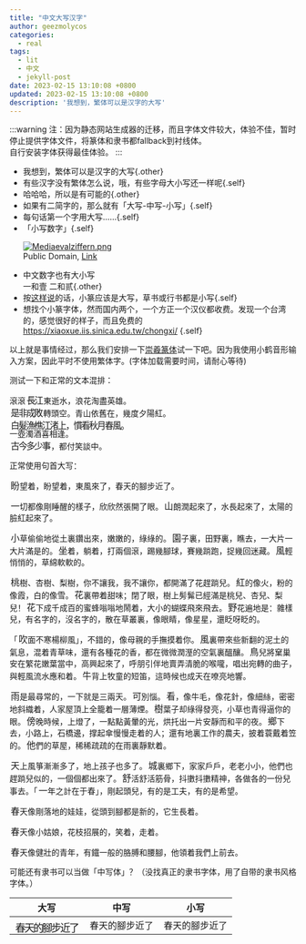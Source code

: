 ```yaml
---
title: "中文大写汉字"
author: geezmolycos
categories:
  - real
tags:
  - lit
  - 中文
  - jekyll-post
date: 2023-02-15 13:10:08 +0800
updated: 2023-02-15 13:10:08 +0800
description: '我想到，繁体可以是汉字的大写'
---
```


:::warning
注：因为静态网站生成器的迁移，而且字体文件较大，体验不佳，暂时停止提供字体文件，将篆体和隶书都fallback到衬线体。\
自行安装字体获得最佳体验。
:::

<style>
  .self {
    color: sienna;
  }

  .other {
    color: deeppink;
  }

  /* 隶书 */
  .clerical:lang(zh) {
      font-family: LiSu, STLiti, SimHei, serif;
      padding-left: 0.125em;
      padding-right: 0.125em;
  }

  /* 小篆 */
  .smallseal:lang(zh) {
      font-family: ChongXiSmallSeal, serif;
      /* the font glyph is somewhat small, enlarge it with css */
      display: inline-block;
      letter-spacing: -0.125em;
      font-size: 1.125em;
      padding-left: 0.125em;
      padding-right: 0.125em;
      height: 1em;
  }
</style>

- 我想到，繁体可以是汉字的大写{.other}
- 有些汉字没有繁体怎么说，哦，有些字母大小写还一样呢{.self}
- 哈哈哈，所以是有可能的{.other}
- 如果有二简字的，那么就有「大写-中写-小写」{.self}
- 每句话第一个字用大写……{.self}
- 「小写数字」{.self}
  <div><p><a href="https://commons.wikimedia.org/wiki/File:Mediaevalziffern.png#/media/File:Mediaevalziffern.png"><img src="https://upload.wikimedia.org/wikipedia/commons/0/08/Mediaevalziffern.png" alt="Mediaevalziffern.png" style="max-height: 8em"></a><br>Public Domain, <a href="https://commons.wikimedia.org/w/index.php?curid=209420">Link</a></p></div>
- 中文数字也有大小写\
  一和壹 二和贰{.other}
- 按[这样说](https://en.wikipedia.org/wiki/Letter_case#History)的话，小篆应该是大写，草书或行书都是小写{.self}
- 想找个小篆字体，然而国内两个，一个方正一个汉仪都收费。发现一个台湾的，感觉很好的样子，而且免费的\
  <https://xiaoxue.iis.sinica.edu.tw/chongxi/> {.self}

以上就是事情经过，那么我们安排一下[崇羲篆体](https://xiaoxue.iis.sinica.edu.tw/chongxi/)试一下吧。因为我使用小鹤音形输入方案，因此平时不使用繁体字。(字体加载需要时间，请耐心等待)

测试一下和正常的文本混排：

<div lang='zh-cmn-hant'>

滾滾<span class="smallseal">長江</span>東逝水，浪花淘盡英雄。\
<span class="smallseal">是非成敗</span>轉頭空。青山依舊在，幾度夕陽紅。\
<span class="smallseal">白髮漁樵江渚上，慣看秋月春風。</span>\
一壺濁酒喜相逢。\
<span class="smallseal">古今多少事</span>，都付笑談中。

<div>

正常使用句首大写：

<div lang="zh-cmn-hant">
<span class="smallseal">盼</span>望着，盼望着，東風來了，春天的腳步近了。

<span class="smallseal">一</span>切都像剛睡醒的樣子，欣欣然張開了眼。<span class="smallseal">山</span>朗潤起來了，水長起來了，太陽的臉紅起來了。

<span class="smallseal">小</span>草偷偷地從土裏鑽出來，嫩嫩的，綠綠的。<span class="smallseal">園</span>子裏，田野裏，瞧去，一大片一大片滿是的。<span class="smallseal">坐</span>着，躺着，打兩個滾，踢幾腳球，賽幾䠀跑，捉幾回迷藏。<span class="smallseal">風</span>輕悄悄的，草綿軟軟的。

<span class="smallseal">桃</span>樹、杏樹、梨樹，你不讓我，我不讓你，都開滿了花趕䠀兒。<span class="smallseal">紅</span>的像火，粉的像霞，白的像雪。<span class="smallseal">花</span>裏帶着甜味；閉了眼，樹上髣髴已經滿是桃兒、杏兒、梨兒！<span class="smallseal">花</span>下成千成百的蜜蜂嗡嗡地鬧着，大小的蝴蝶飛來飛去。<span class="smallseal">野</span>花遍地是：雜樣兒，有名字的，沒名字的，散在草叢裏，像眼睛，像星星，還眨呀眨的。

「<span class="smallseal">吹</span>面不寒楊柳風」，不錯的，像母親的手撫摸着你。<span class="smallseal">風</span>裏帶來些新翻的泥土的氣息，混着青草味，還有各種花的香，都在微微潤溼的空氣裏醞釀。<span class="smallseal">鳥</span>兒將窠巢安在繁花嫩葉當中，高興起來了，呼朋引伴地賣弄清脆的喉嚨，唱出宛轉的曲子，與輕風流水應和着。<span class="smallseal">牛</span>背上牧童的短笛，這時候也成天在嘹亮地響。

<span class="smallseal">雨</span>是最尋常的，一下就是三兩天。<span class="smallseal">可</span>別惱。<span class="smallseal">看</span>，像牛毛，像花針，像細絲，密密地斜織着，人家屋頂上全籠着一層薄煙。<span class="smallseal">樹</span>葉子却綠得發亮，小草也青得逼你的眼。<span class="smallseal">傍</span>晚時候，上燈了，一點點黃暈的光，烘托出一片安靜而和平的夜。<span class="smallseal">鄉</span>下去，小路上，石橋邊，撑起傘慢慢走着的人；還有地裏工作的農夫，披着蓑戴着笠的。<span class="smallseal">他</span>們的草屋，稀稀疏疏的在雨裏靜默着。

<span class="smallseal">天</span>上風箏漸漸多了，地上孩子也多了。<span class="smallseal">城</span>裏鄉下，家家戶戶，老老小小，他們也趕䠀兒似的，一個個都出來了。<span class="smallseal">舒</span>活舒活筋骨，抖擻抖擻精神，各做各的一份兒事去。「<span class="smallseal">一</span>年之計在于春」，剛起頭兒，有的是工夫，有的是希望。

<span class="smallseal">春</span>天像剛落地的娃娃，從頭到腳都是新的，它生長着。

<span class="smallseal">春</span>天像小姑娘，花枝招展的，笑着，走着。

<span class="smallseal">春</span>天像健壯的青年，有鐵一般的胳膊和腰腳，他領着我們上前去。
</div>

可能还有隶书可以当做「中写体」？（没找真正的隶书字体，用了自带的隶书风格字体。）

|大写|中写|小写|
|-|-|-|
|<span class="smallseal" lang="zh-cmn-hant">春天的腳步近了</span>|<span class="clerical" lang="zh-cmn-hant">春天的腳步近了</span>|<span lang="zh-cmn-hant">春天的腳步近了</span>|

